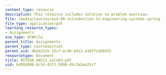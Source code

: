 ```yaml
---
content_type: resource
description: This resource includes solution to problem exercise.
file: /media/courses/esd-00-introduction-to-engineering-systems-spring-2011/6d9928066c5445735998d5c3a2ea25cf_MITESD_00S11_soln03.pdf
file_type: application/pdf
learning_resource_types:
- Assignments
ocw_type: OCWFile
parent_title: Assignments
parent_type: CourseSection
parent_uid: dbda32cb-15c7-ec48-bd12-e3d2fcd28d32
resourcetype: Document
title: MITESD_00S11_soln03.pdf
uid: 6d992806-6c54-4573-5998-d5c3a2ea25cf
---
```

